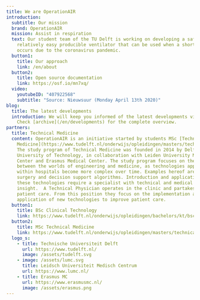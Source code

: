 ```yaml
---
title: We are OperationAIR
introduction:
  subtitle: Our mission
  brand: OperationAIR
  mission: Assist in respiration
  text: Our student team of the TU Delft is working on developing a safe and
    relatively easy producible ventilator that can be used when a shortage
    occurs due to the coronavirus pandemic.
  button1:
    title: Our approach
    link: /en/about
  button2:
    title: Open source documentation
    link: https://osf.io/mn7xq/
  video:
    youtubeID: "407922568"
    subtitle: "Source: Nieuwsuur (Monday April 13th 2020)"
blog:
  title: The latest developments
  introduction: We will keep you informed of the latest developments via our blog.
    Check [archive](/en/developments) for the complete overview.
partners:
  title: Technical Medicine
  content: OperationAIR is an initiative started by students MSc [Technical
    Medicine](https://www.tudelft.nl/onderwijs/opleidingen/masters/technical-medicine/msc-technical-medicine/).
    The study program of Technical Medicine was founded in 2014 by Delft
    University of Technology, in collaboration with Leiden University Medical
    Center and Erasmus Medical Center. The study program focuses on the gap
    between the worlds of engineering and medicine, as technologies applied
    within hospitals become more complex over time. Examples hereof are robotic
    surgery and decision support algorithms. Introduction and application of
    these technologies require a specialist with technical and medical
    insight.  A Technical Physician operates in the clinic and partakes in
    patient care. From this position they focus on the implementation and
    application of new technologies to improve patient care.
  button1:
    title: BSc Clinical Technology
    link: https://www.tudelft.nl/onderwijs/opleidingen/bachelors/kt/bsc-klinische-technologie/
  button2:
    title: MSc Technical Medicine
    link: https://www.tudelft.nl/onderwijs/opleidingen/masters/technical-medicine/msc-technical-medicine/
  logo_s:
    - title: Technische Universiteit Delft
      url: https://www.tudelft.nl/
      image: /assets/tudelft.svg
    - image: /assets/lumc.svg
      title: Leidsch Universiteit Medisch Centrum
      url: https://www.lumc.nl/
    - title: Erasmus MC
      url: https://www.erasmusmc.nl/
      image: /assets/erasmus.png
---
```

